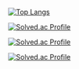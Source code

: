 [![Top Langs](https://github-readme-stats.vercel.app/api/top-langs/?username=noctua99&theme=dark&layout=compact)](https://github.com/anuraghazra/github-readme-stats)

[![Solved.ac Profile](http://mazassumnida.wtf/api/generate_badge?boj=beowolf4565)](https://solved.ac/beowolf4565)

[![Solved.ac Profile](http://mazassumnida.wtf/api/generate_badge?boj=go_daecoolnoc)](https://solved.ac/go_daecoolnoc)

[![Solved.ac Profile](http://mazassumnida.wtf/api/generate_badge?boj=cloud_noctua)](https://solved.ac/cloud_noctua)
